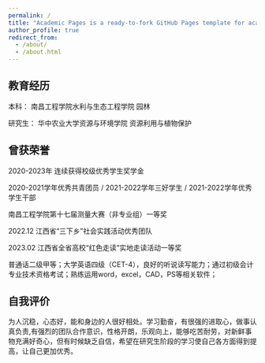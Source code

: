 ```yaml
---
permalink: /
title: "Academic Pages is a ready-to-fork GitHub Pages template for academic personal websites"
author_profile: true
redirect_from: 
  - /about/
  - /about.html
---
```


## **教育经历**
本科：
南昌工程学院水利与生态工程学院  园林

研究生：
华中农业大学资源与环境学院  资源利用与植物保护
 
## **曾获荣誉**
 2020-2023年 连续获得校级优秀学生奖学金 
 
 2020-2021学年优秀共青团员 / 2021-2022学年三好学生 / 2021-2022学年优秀学生干部 
 
 南昌工程学院第十七届测量大赛（非专业组）一等奖 
 
 2022.12 江西省“三下乡”社会实践活动优秀团队 
 
 2023.02 江西省全省高校“红色走读”实地走读活动一等奖 
 
 普通话二级甲等；大学英语四级（CET-4），良好的听说读写能力；通过初级会计专业技术资格考试；熟练运用word，excel，CAD，PS等相关软件； 

## **自我评价**
  为人沉稳，心态好，能和身边的人很好相处。学习勤奋，有很强的进取心，做事认真负责,有强烈的团队合作意识，性格开朗，乐观向上，能够吃苦耐劳，对新鲜事物充满好奇心，但有时候缺乏自信，希望在研究生阶段的学习使自己各方面得到提高，让自己更加优秀。
